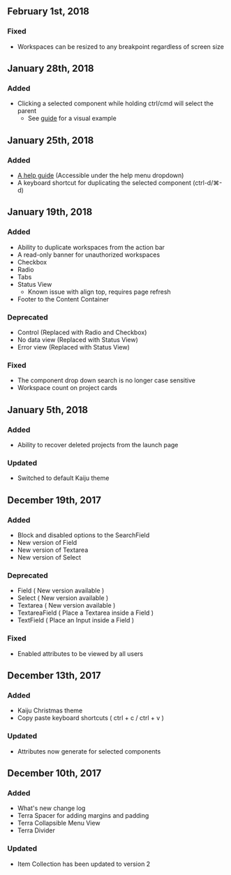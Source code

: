 ## February 1st, 2018
### Fixed
- Workspaces can be resized to any breakpoint regardless of screen size

## January 28th, 2018
### Added
- Clicking a selected component while holding ctrl/cmd will select the parent
  - See [guide](/guide) for a visual example

## January 25th, 2018
### Added
- [A help guide](/guide) (Accessible under the help menu dropdown)
- A keyboard shortcut for duplicating the selected component (ctrl-d/⌘-d)

## January 19th, 2018
### Added
- Ability to duplicate workspaces from the action bar
- A read-only banner for unauthorized workspaces
- Checkbox
- Radio
- Tabs
- Status View
  - Known issue with align top, requires page refresh
- Footer to the Content Container

### Deprecated
- Control (Replaced with Radio and Checkbox)
- No data view (Replaced with Status View)
- Error view (Replaced with Status View)

### Fixed
- The component drop down search is no longer case sensitive
- Workspace count on project cards

## January 5th, 2018
### Added
- Ability to recover deleted projects from the launch page

### Updated
- Switched to default Kaiju theme

## December 19th, 2017
### Added
- Block and disabled options to the SearchField
- New version of Field
- New version of Textarea
- New version of Select

### Deprecated
- Field ( New version available )
- Select ( New version available )
- Textarea ( New version available )
- TextareaField ( Place a Textarea inside a Field )
- TextField ( Place an Input inside a Field )

### Fixed
- Enabled attributes to be viewed by all users

## December 13th, 2017
### Added
- Kaiju Christmas theme
- Copy paste keyboard shortcuts ( ctrl + c / ctrl + v )

### Updated
- Attributes now generate for selected components

## December 10th, 2017
### Added
- What's new change log
- Terra Spacer for adding margins and padding
- Terra Collapsible Menu View
- Terra Divider

### Updated
- Item Collection has been updated to version 2

